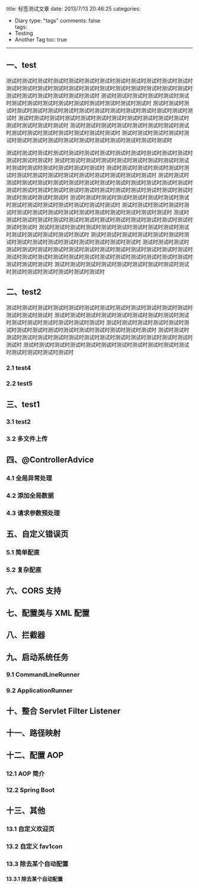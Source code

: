 title: 标签测试文章
date: 2013/7/13 20:46:25
categories:
- Diary
type: "tags"
comments: false  
tags:
- Testing
- Another Tag
toc: true
---

## 一、test
测试时测试时测试时测试时测试时测试时测试时测试时测试时测试时测试时测试时测试时测试时测试时测试时测试时测试时测试时测试时测试时测试时测试时测试时测试时测试时测试时测试时测试时测试时
测试时测试时测试时测试时测试时测试时测试时测试时测试时测试时测试时测试时测试时测试时测试时
测试时测试时测试时测试时测试时测试时测试时测试时测试时测试时测试时测试时测试时测试时测试时
测试时测试时测试时测试时测试时测试时测试时测试时测试时测试时测试时测试时测试时测试时测试时
测试时测试时测试时测试时测试时测试时测试时测试时测试时测试时测试时测试时测试时测试时测试时
测试时测试时测试时测试时测试时测试时测试时测试时测试时测试时测试时测试时测试时测试时测试时
<!-- more -->
测试时测试时测试时测试时测试时测试时测试时测试时测试时测试时测试时测试时测试时测试时测试时
测试时测试时测试时测试时测试时测试时测试时测试时测试时测试时测试时测试时测试时测试时测试时
测试时测试时测试时测试时测试时测试时测试时测试时测试时测试时测试时测试时测试时测试时测试时
测试时测试时测试时测试时测试时测试时测试时测试时测试时测试时测试时测试时测试时测试时测试时测试时测试时测试时测试时测试时测试时测试时测试时测试时测试时测试时测试时测试时测试时测试时
测试时测试时测试时测试时测试时测试时测试时测试时测试时测试时测试时测试时测试时测试时测试时
测试时测试时测试时测试时测试时测试时测试时测试时测试时测试时测试时测试时测试时测试时测试时
测试时测试时测试时测试时测试时测试时测试时测试时测试时测试时测试时测试时测试时测试时测试时
测试时测试时测试时测试时测试时测试时测试时测试时测试时测试时测试时测试时测试时测试时测试时
测试时测试时测试时测试时测试时测试时测试时测试时测试时测试时测试时测试时测试时测试时测试时
测试时测试时测试时测试时测试时测试时测试时测试时测试时测试时测试时测试时测试时测试时测试时
测试时测试时测试时测试时测试时测试时测试时测试时测试时测试时测试时测试时测试时测试时测试时
测试时测试时测试时测试时测试时测试时测试时测试时测试时测试时测试时测试时测试时测试时测试时

## 二、test2
测试时测试时测试时测试时测试时测试时测试时测试时测试时测试时测试时测试时测试时测试时测试时
测试时测试时测试时测试时测试时测试时测试时测试时测试时测试时测试时测试时测试时测试时测试时
测试时测试时测试时测试时测试时测试时测试时测试时测试时测试时测试时测试时测试时测试时测试时
测试时测试时测试时测试时测试时测试时测试时测试时测试时测试时测试时测试时测试时测试时测试时
测试时测试时测试时测试时测试时测试时测试时测试时测试时测试时测试时测试时测试时测试时测试时

### 2.1 test4
### 2.2 test5
## 三、test1
### 3.1 test2
### 3.2 多文件上传
## 四、@ControllerAdvice
### 4.1 全局异常处理
### 4.2 添加全局数据
### 4.3 请求参数预处理
## 五、自定义错误页
### 5.1 简单配直
### 5.2 复杂配直
## 六、CORS 支持
## 七、配置类与 XML 配置
## 八、拦截器
## 九、启动系统任务
### 9.1 CommandLineRunner
### 9.2 ApplicationRunner
## 十、整合 Servlet Filter Listener
## 十一、路径映射
## 十二、配置 AOP
### 12.1 AOP 简介
### 12.2 Spring Boot
## 十三、其他
### 13.1 自定义欢迎页
### 13.2 自定义 fav1con
### 13.3 除去某个自动配置
#### 13.3.1 除去某个自动配置


